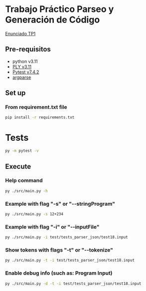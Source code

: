 # Trabajo Práctico Parseo y Generación de Código

[Enunciado TP1](./docs/tp1.pdf)

## Pre-requisitos

- python v3.11
- [PLY v3.11](https://github.com/dabeaz/ply)
- [Pytest v7.4.2](https://pypi.org/project/pytest/)
- [argparse](https://docs.python.org/3/library/argparse.html)


## Set up 

### From requirement.txt file
```bash
pip install -r requirements.txt
```

# Tests

```bash
py -m pytest -v
```

## Execute

### Help command
```bash
py ./src/main.py -h
```


### Example with flag "-s" or "--stringProgram"
```bash
py ./src/main.py -s 12+234
```

### Example with flag "-i" or "--inputFile"
```bash
py ./src/main.py -i test/tests_parser_json/test18.input
```

### Show tokens with flags "-t" or "--tokenize"
```bash
py ./src/main.py -t -i test/tests_parser_json/test18.input
```

### Enable debug info (such as: Program Input)
```bash
py ./src/main.py -d -t -i test/tests_parser_json/test18.input
```